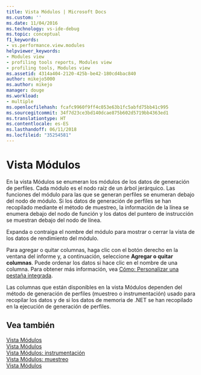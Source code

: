```yaml
---
title: Vista Módulos | Microsoft Docs
ms.custom: ''
ms.date: 11/04/2016
ms.technology: vs-ide-debug
ms.topic: conceptual
f1_keywords:
- vs.performance.view.modules
helpviewer_keywords:
- Modules view
- profiling tools reports, Modules view
- profiling tools, Modules view
ms.assetid: 4314a404-2120-425b-be42-180cd4bac840
author: mikejo5000
ms.author: mikejo
manager: douge
ms.workload:
- multiple
ms.openlocfilehash: fcafc9960f9ff4c053e63b1fc5abfd75bb41c995
ms.sourcegitcommit: 34f7d23ce3bd140dcae875b602d5719bb4363ed1
ms.translationtype: HT
ms.contentlocale: es-ES
ms.lasthandoff: 06/11/2018
ms.locfileid: "35254581"
---
```

# <a name="modules-view"></a>Vista Módulos
En la vista Módulos se enumeran los módulos de los datos de generación de perfiles. Cada módulo es el nodo raíz de un árbol jerárquico. Las funciones del módulo para las que se generan perfiles se enumeran debajo del nodo de módulo. Si los datos de generación de perfiles se han recopilado mediante el método de muestreo, la información de la línea se enumera debajo del nodo de función y los datos del puntero de instrucción se muestran debajo del nodo de línea.  
  
 Expanda o contraiga el nombre del módulo para mostrar o cerrar la vista de los datos de rendimiento del módulo.  
  
 Para agregar o quitar columnas, haga clic con el botón derecho en la ventana del informe y, a continuación, seleccione **Agregar o quitar columnas**. Puede ordenar los datos si hace clic en el nombre de una columna. Para obtener más información, vea [Cómo: Personalizar una pestaña integrada](../profiling/how-to-customize-report-view-columns.md).  
  
 Las columnas que están disponibles en la vista Módulos dependen del método de generación de perfiles (muestreo o instrumentación) usado para recopilar los datos y de si los datos de memoria de .NET se han recopilado en la ejecución de generación de perfiles.  
  
## <a name="see-also"></a>Vea también  
 [Vista Módulos](../profiling/modules-view-sampling-data.md)   
 [Vista Módulos](../profiling/modules-view-instrumentation-data.md)   
 [Vista Módulos: instrumentación](../profiling/modules-view-dotnet-memory-instrumentation-data.md)   
 [Vista Módulos: muestreo](../profiling/modules-view-dotnet-memory-sampling-data.md)   
 [Vista Módulos](../profiling/modules-view-contention-data.md)
